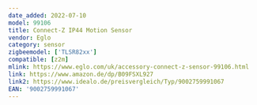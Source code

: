 ```yaml
---
date_added: 2022-07-10
model: 99106
title: Connect-Z IP44 Motion Sensor
vendor: Eglo
category: sensor
zigbeemodel: ['TLSR82xx']
compatible: [z2m]
mlink: https://www.eglo.com/uk/accessory-connect-z-sensor-99106.html
link: https://www.amazon.de/dp/B09FSXL927
link2: https://www.idealo.de/preisvergleich/Typ/9002759991067
EAN: '9002759991067'
---
```

